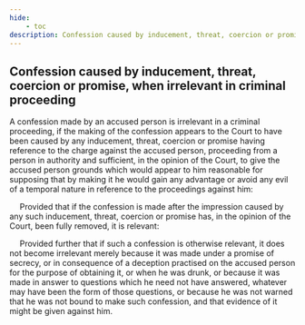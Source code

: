 ```yaml
---
hide:
    - toc
description: Confession caused by inducement, threat, coercion or promise, when irrelevant in criminal proceeding
---
```


## Confession caused by inducement, threat, coercion or promise, when irrelevant in criminal proceeding

A confession made by an accused person is irrelevant in a criminal proceeding, if the making of the confession appears to the Court to have been caused by any inducement, threat, coercion or promise having reference to the charge against the accused person, proceeding from a person in authority and sufficient, in the opinion of the Court, to give the accused person grounds which would appear to him reasonable for supposing that by making it he would gain any advantage or avoid any evil of a temporal nature in reference to the proceedings against him:
</p>&emsp; Provided that if the confession is made after the impression caused by any such inducement, threat, coercion or promise has, in the opinion of the Court, been fully removed, it is relevant:
</p>&emsp; Provided further that if such a confession is otherwise relevant, it does not become irrelevant merely because it was made under a promise of secrecy, or in consequence of a deception practised on the accused person for the purpose of obtaining it, or when he was drunk, or because it was made in answer to questions which he need not have answered, whatever may have been the form of those questions, or because he was not warned that he was not bound to make such confession, and that evidence of it might be given against him.

